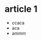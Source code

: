 <!--
 * @Author: Lzz
 * @Date: 2021-04-19 16:13:46
 * @LastEditors: Lzz
 * @LastEditTime: 2021-04-19 16:14:51
 * @Description: 
 * @FilePath: /lgjy/part-3/module4/blog-with-gridsome/content/blog/article1.md
-->

# article 1

- ccaca
- aca
- ammm
